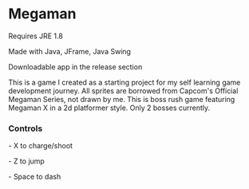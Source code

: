 <h1>Megaman</h1>
Requires JRE 1.8
<p>Made with Java, JFrame, Java Swing</p>
Downloadable app in the release section

This is a game I created as a starting project for my self learning game development journey.
All sprites are borrowed from Capcom's Official Megaman Series, not drawn by me.
This is boss rush game featuring Megaman X in a 2d platformer style.
Only 2 bosses currently.

<h3>Controls </h3>
<p> - X to charge/shoot</p>
<p> - Z to jump </p>
<p>- Space to dash</p>

